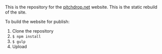 This is the repository for the [pitchdrop.net](https://www.pitchdrop.net) website. This is the static rebuild of the site.

To build the website for publish:
1. Clone the repository
2. `$ npm install`
3. `$ gulp`
4. Upload